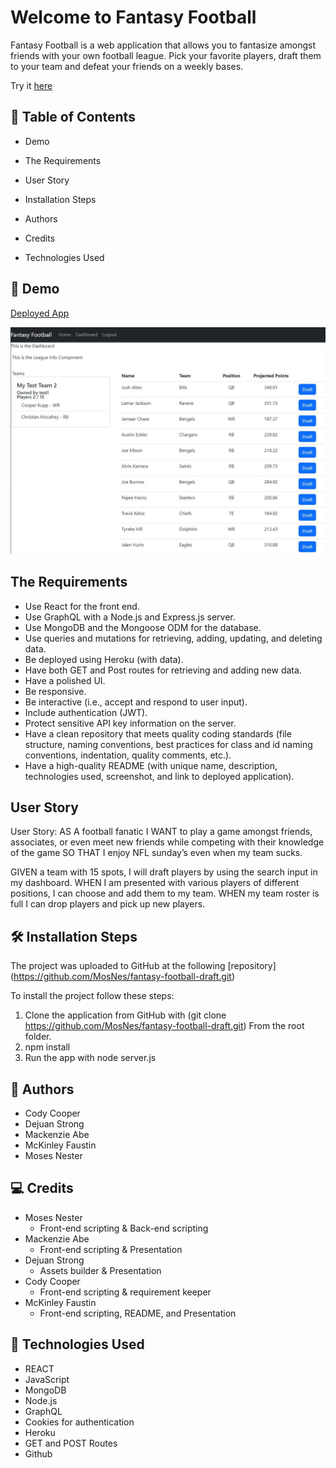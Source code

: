 # Welcome to Fantasy Football

Fantasy Football is a web application that allows you to fantasize amongst friends with your own football league. Pick your favorite players, draft them to your team and defeat your friends on a weekly bases.

Try it [here](https://fantasy-football-draft-app.herokuapp.com/)


## 🧐 Table of Contents

- Demo

- The Requirements

- User Story

- Installation Steps

- Authors

- Credits

- Technologies Used

## 🚀 Demo

[Deployed App](https://fantasy-football-draft-app.herokuapp.com/)

![screenshot](assets/Screenshot1.JPG)


## The Requirements
- Use React for the front end.
- Use GraphQL with a Node.js and Express.js server.
- Use MongoDB and the Mongoose ODM for the database.
- Use queries and mutations for retrieving, adding, updating, and deleting data.
- Be deployed using Heroku (with data).
- Have both GET and Post routes for retrieving and adding new data.
- Have a polished UI.
- Be responsive.
- Be interactive (i.e., accept and respond to user input).
- Include authentication (JWT).
- Protect sensitive API key information on the server.
- Have a clean repository that meets quality coding standards (file structure, naming conventions, best practices for class and id naming conventions, indentation, quality comments, etc.).
- Have a high-quality README (with unique name, description, technologies used, screenshot, and link to deployed application).

## User Story
User Story:
AS A football fanatic I WANT to play a game amongst friends, associates, or even meet new friends while competing with their knowledge of the game SO THAT I enjoy NFL sunday’s even when my team sucks.

GIVEN a team with 15 spots, I will draft players by using the search input in my dashboard. WHEN I am presented with various players of different positions, I can choose and  add them to my team. WHEN my team roster is full I can drop players and pick up new  players. 


## 🛠️ Installation Steps
The project was uploaded to GitHub at the following [repository] (https://github.com/MosNes/fantasy-football-draft.git)

To install the project follow these steps:

1. Clone the application from GitHub with (git clone https://github.com/MosNes/fantasy-football-draft.git) From the root folder.
1. npm install
1. Run the app with node server.js

## 🌟 Authors
- Cody Cooper
- Dejuan Strong
- Mackenzie Abe
- McKinley Faustin
- Moses Nester

## 💻 Credits
- Moses Nester
  - Front-end scripting & Back-end scripting
- Mackenzie Abe
  - Front-end scripting & Presentation 
- Dejuan Strong
  - Assets builder & Presentation
- Cody Cooper
  - Front-end scripting & requirement keeper
- McKinley Faustin
  - Front-end scripting, README, and Presentation 


## 🍰 Technologies Used
- REACT
- JavaScript
- MongoDB
- Node.js
- GraphQL
- Cookies for authentication
- Heroku
- GET and POST Routes
- Github

